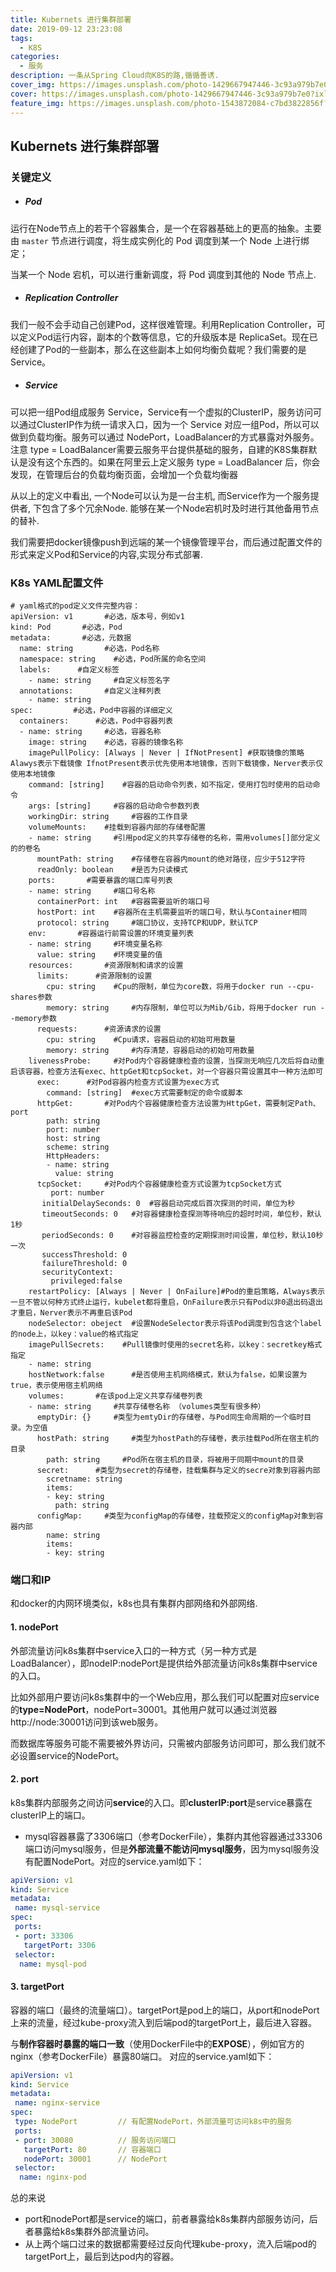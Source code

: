 ```yaml
---
title: Kubernets 进行集群部署
date: 2019-09-12 23:23:08
tags: 
  - K8S
categories: 
  - 服务
description: 一条从Spring Cloud向K8S的路,循循善诱.
cover_img: https://images.unsplash.com/photo-1429667947446-3c93a979b7e0?ixlib=rb-1.2.1&ixid=eyJhcHBfaWQiOjEyMDd9&auto=format&fit=crop&w=1050&q=80
cover: https://images.unsplash.com/photo-1429667947446-3c93a979b7e0?ixlib=rb-1.2.1&ixid=eyJhcHBfaWQiOjEyMDd9&auto=format&fit=crop&w=1050&q=80
feature_img: https://images.unsplash.com/photo-1543872084-c7bd3822856f?ixlib=rb-1.2.1&ixid=eyJhcHBfaWQiOjEyMDd9&auto=format&fit=crop&w=634&q=80
---
```


## Kubernets 进行集群部署

### 关键定义

- ##### Pod

运行在Node节点上的若干个容器集合，是一个在容器基础上的更高的抽象。主要由 `master` 节点进行调度，将生成实例化的 Pod 调度到某一个 Node 上进行绑定；

当某一个 Node 宕机，可以进行重新调度，将 Pod 调度到其他的 Node 节点上.
- #####  Replication Controller

我们一般不会手动自己创建Pod，这样很难管理。利用Replication Controller，可以定义Pod运行内容，副本的个数等信息，它的升级版本是 ReplicaSet。现在已经创建了Pod的一些副本，那么在这些副本上如何均衡负载呢？我们需要的是Service。

- ##### Service

可以把一组Pod组成服务 Service，Service有一个虚拟的ClusterIP，服务访问可以通过ClusterIP作为统一请求入口，因为一个 Service 对应一组Pod，所以可以做到负载均衡。服务可以通过 NodePort，LoadBalancer的方式暴露对外服务。注意 type = LoadBalancer需要云服务平台提供基础的服务，自建的K8S集群默认是没有这个东西的。如果在阿里云上定义服务 type = LoadBalancer 后，你会发现，在管理后台的负载均衡页面，会增加一个负载均衡器



从以上的定义中看出, 一个Node可以认为是一台主机, 而Service作为一个服务提供者, 下包含了多个冗余Node. 能够在某一个Node宕机时及时进行其他备用节点的替补. 

我们需要把docker镜像push到远端的某一个镜像管理平台，而后通过配置文件的形式来定义Pod和Service的内容,实现分布式部署.

### K8s YAML配置文件

```
# yaml格式的pod定义文件完整内容：
apiVersion: v1       #必选，版本号，例如v1
kind: Pod       #必选，Pod
metadata:       #必选，元数据
  name: string       #必选，Pod名称
  namespace: string    #必选，Pod所属的命名空间
  labels:      #自定义标签
    - name: string     #自定义标签名字
  annotations:       #自定义注释列表
    - name: string
spec:         #必选，Pod中容器的详细定义
  containers:      #必选，Pod中容器列表
  - name: string     #必选，容器名称
    image: string    #必选，容器的镜像名称
    imagePullPolicy: [Always | Never | IfNotPresent] #获取镜像的策略 Alawys表示下载镜像 IfnotPresent表示优先使用本地镜像，否则下载镜像，Nerver表示仅使用本地镜像
    command: [string]    #容器的启动命令列表，如不指定，使用打包时使用的启动命令
    args: [string]     #容器的启动命令参数列表
    workingDir: string     #容器的工作目录
    volumeMounts:    #挂载到容器内部的存储卷配置
    - name: string     #引用pod定义的共享存储卷的名称，需用volumes[]部分定义的的卷名
      mountPath: string    #存储卷在容器内mount的绝对路径，应少于512字符
      readOnly: boolean    #是否为只读模式
    ports:       #需要暴露的端口库号列表
    - name: string     #端口号名称
      containerPort: int   #容器需要监听的端口号
      hostPort: int    #容器所在主机需要监听的端口号，默认与Container相同
      protocol: string     #端口协议，支持TCP和UDP，默认TCP
    env:       #容器运行前需设置的环境变量列表
    - name: string     #环境变量名称
      value: string    #环境变量的值
    resources:       #资源限制和请求的设置
      limits:      #资源限制的设置
        cpu: string    #Cpu的限制，单位为core数，将用于docker run --cpu-shares参数
        memory: string     #内存限制，单位可以为Mib/Gib，将用于docker run --memory参数
      requests:      #资源请求的设置
        cpu: string    #Cpu请求，容器启动的初始可用数量
        memory: string     #内存清楚，容器启动的初始可用数量
    livenessProbe:     #对Pod内个容器健康检查的设置，当探测无响应几次后将自动重启该容器，检查方法有exec、httpGet和tcpSocket，对一个容器只需设置其中一种方法即可
      exec:      #对Pod容器内检查方式设置为exec方式
        command: [string]  #exec方式需要制定的命令或脚本
      httpGet:       #对Pod内个容器健康检查方法设置为HttpGet，需要制定Path、port
        path: string
        port: number
        host: string
        scheme: string
        HttpHeaders:
        - name: string
          value: string
      tcpSocket:     #对Pod内个容器健康检查方式设置为tcpSocket方式
         port: number
       initialDelaySeconds: 0  #容器启动完成后首次探测的时间，单位为秒
       timeoutSeconds: 0   #对容器健康检查探测等待响应的超时时间，单位秒，默认1秒
       periodSeconds: 0    #对容器监控检查的定期探测时间设置，单位秒，默认10秒一次
       successThreshold: 0
       failureThreshold: 0
       securityContext:
         privileged:false
    restartPolicy: [Always | Never | OnFailure]#Pod的重启策略，Always表示一旦不管以何种方式终止运行，kubelet都将重启，OnFailure表示只有Pod以非0退出码退出才重启，Nerver表示不再重启该Pod
    nodeSelector: obeject  #设置NodeSelector表示将该Pod调度到包含这个label的node上，以key：value的格式指定
    imagePullSecrets:    #Pull镜像时使用的secret名称，以key：secretkey格式指定
    - name: string
    hostNetwork:false      #是否使用主机网络模式，默认为false，如果设置为true，表示使用宿主机网络
    volumes:       #在该pod上定义共享存储卷列表
    - name: string     #共享存储卷名称 （volumes类型有很多种）
      emptyDir: {}     #类型为emtyDir的存储卷，与Pod同生命周期的一个临时目录。为空值
      hostPath: string     #类型为hostPath的存储卷，表示挂载Pod所在宿主机的目录
        path: string     #Pod所在宿主机的目录，将被用于同期中mount的目录
      secret:      #类型为secret的存储卷，挂载集群与定义的secre对象到容器内部
        scretname: string  
        items:     
        - key: string
          path: string
      configMap:     #类型为configMap的存储卷，挂载预定义的configMap对象到容器内部
        name: string
        items:
        - key: string

```

### 端口和IP

和docker的内网环境类似，k8s也具有集群内部网络和外部网络.

#### 1. nodePort

外部流量访问k8s集群中service入口的一种方式（另一种方式是LoadBalancer），即nodeIP:nodePort是提供给外部流量访问k8s集群中service的入口。

比如外部用户要访问k8s集群中的一个Web应用，那么我们可以配置对应service的**type=NodePort**，nodePort=30001。其他用户就可以通过浏览器http://node:30001访问到该web服务。

而数据库等服务可能不需要被外界访问，只需被内部服务访问即可，那么我们就不必设置service的NodePort。



#### 2. port
k8s集群内部服务之间访问**service**的入口。即**clusterIP:port**是service暴露在clusterIP上的端口。

- mysql容器暴露了3306端口（参考DockerFile），集群内其他容器通过33306端口访问mysql服务，但是**外部流量不能访问mysql服务**，因为mysql服务没有配置NodePort。对应的service.yaml如下：


```yaml
apiVersion: v1
kind: Service
metadata:
 name: mysql-service
spec:
 ports:
 - port: 33306
   targetPort: 3306
 selector:
  name: mysql-pod
```



#### 3. targetPort

容器的端口（最终的流量端口）。targetPort是pod上的端口，从port和nodePort上来的流量，经过kube-proxy流入到后端pod的targetPort上，最后进入容器。

与**制作容器时暴露的端口一致**（使用DockerFile中的**EXPOSE**），例如官方的nginx（参考DockerFile）暴露80端口。 对应的service.yaml如下：

```yaml
apiVersion: v1
kind: Service
metadata:
 name: nginx-service
spec:
 type: NodePort         // 有配置NodePort，外部流量可访问k8s中的服务
 ports:
 - port: 30080          // 服务访问端口
   targetPort: 80       // 容器端口
   nodePort: 30001      // NodePort
 selector:
  name: nginx-pod
```

总的来说

- port和nodePort都是service的端口，前者暴露给k8s集群内部服务访问，后者暴露给k8s集群外部流量访问。
- 从上两个端口过来的数据都需要经过反向代理kube-proxy，流入后端pod的targetPort上，最后到达pod内的容器。
